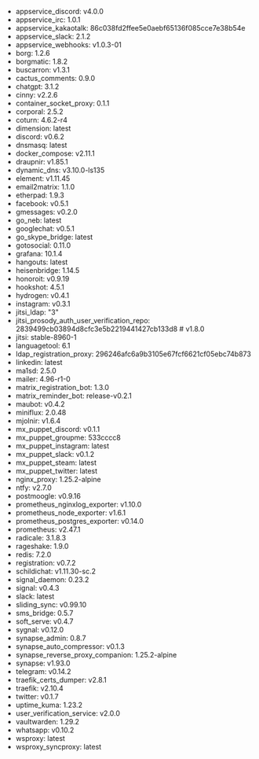 * appservice_discord: v4.0.0
* appservice_irc: 1.0.1
* appservice_kakaotalk: 86c038fd2ffee5e0aebf65136f085cce7e38b54e
* appservice_slack: 2.1.2
* appservice_webhooks: v1.0.3-01
* borg: 1.2.6
* borgmatic: 1.8.2
* buscarron: v1.3.1
* cactus_comments: 0.9.0
* chatgpt: 3.1.2
* cinny: v2.2.6
* container_socket_proxy: 0.1.1
* corporal: 2.5.2
* coturn: 4.6.2-r4
* dimension: latest
* discord: v0.6.2
* dnsmasq: latest
* docker_compose: v2.11.1
* draupnir: v1.85.1
* dynamic_dns: v3.10.0-ls135
* element: v1.11.45
* email2matrix: 1.1.0
* etherpad: 1.9.3
* facebook: v0.5.1
* gmessages: v0.2.0
* go_neb: latest
* googlechat: v0.5.1
* go_skype_bridge: latest
* gotosocial: 0.11.0
* grafana: 10.1.4
* hangouts: latest
* heisenbridge: 1.14.5
* honoroit: v0.9.19
* hookshot: 4.5.1
* hydrogen: v0.4.1
* instagram: v0.3.1
* jitsi_ldap: "3"
* jitsi_prosody_auth_user_verification_repo: 2839499cb03894d8cfc3e5b2219441427cb133d8 # v1.8.0
* jitsi: stable-8960-1
* languagetool: 6.1
* ldap_registration_proxy: 296246afc6a9b3105e67fcf6621cf05ebc74b873
* linkedin: latest
* ma1sd: 2.5.0
* mailer: 4.96-r1-0
* matrix_registration_bot: 1.3.0
* matrix_reminder_bot: release-v0.2.1
* maubot: v0.4.2
* miniflux: 2.0.48
* mjolnir: v1.6.4
* mx_puppet_discord: v0.1.1
* mx_puppet_groupme: 533cccc8
* mx_puppet_instagram: latest
* mx_puppet_slack: v0.1.2
* mx_puppet_steam: latest
* mx_puppet_twitter: latest
* nginx_proxy: 1.25.2-alpine
* ntfy: v2.7.0
* postmoogle: v0.9.16
* prometheus_nginxlog_exporter: v1.10.0
* prometheus_node_exporter: v1.6.1
* prometheus_postgres_exporter: v0.14.0
* prometheus: v2.47.1
* radicale: 3.1.8.3
* rageshake: 1.9.0
* redis: 7.2.0
* registration: v0.7.2
* schildichat: v1.11.30-sc.2
* signal_daemon: 0.23.2
* signal: v0.4.3
* slack: latest
* sliding_sync: v0.99.10
* sms_bridge: 0.5.7
* soft_serve: v0.4.7
* sygnal: v0.12.0
* synapse_admin: 0.8.7
* synapse_auto_compressor: v0.1.3
* synapse_reverse_proxy_companion: 1.25.2-alpine
* synapse: v1.93.0
* telegram: v0.14.2
* traefik_certs_dumper: v2.8.1
* traefik: v2.10.4
* twitter: v0.1.7
* uptime_kuma: 1.23.2
* user_verification_service: v2.0.0
* vaultwarden: 1.29.2
* whatsapp: v0.10.2
* wsproxy: latest
* wsproxy_syncproxy: latest
